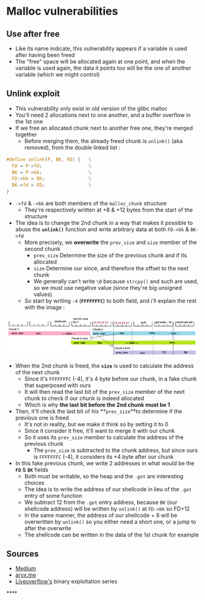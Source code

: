 # Malloc vulnerabilities

## Use after free

* Like its name indicate, this vulnerability appears if a variable is used after having been freed
* The "free" space will be allocated again at one point, and when the variable is used again, the data it points too will be the one of another variable \(which we might control\)

## Unlink exploit

* This vulnerability only exist in old version of the glibc malloc
* You'll need 2 allocations next to one another, and a buffer overflow in the 1st one
* If we free an allocated chunk next to another free one, they're merged together
  * Before merging them, the already freed chunk is `unlink()` \(aka removed\), from the double linked list :

```c
#define unlink(P, BK, FD) {   \
  FD = P->fd;                 \
  BK = P->bk;                 \
  FD->bk = BK;                \
  BK->fd = FD;                \
}
```

* `->fd` & `->bk`  are both members of the `malloc_chunk` structure
  * They're respectively written at +8 & +12 bytes from the start of the structure
* The idea is to change the 2nd chunk in a way that makes it possible to abuse the **`unlink()`** function and write arbitrary data at both `FD->bk` & `BK->fd`
  * More precisely, we **overwrite** the `prev_size` and `size` member of the second chunk
    * `prev_size` Determine the size of the previous chunk and if its allocated
    * `size` Determine our since, and therefore the offset to the next chunk
    * We generally can't write `\0` because `strcpy()` and such are used, so we must use negative value \(since they're big unsigned values\)
  * So start by writing `-4` \(**`FFFFFFFC`**\) to both field, and i'll explain the rest with the image :

![](../../.gitbook/assets/unlink.png)

* When the 2nd chunk is freed, the **`size`** is used to calculate the address of the next chunk
  * Since it's `FFFFFFFC` \(-4\), it's 4 byte before our chunk, in a fake chunk that superposed with ours
  * It will then read the last bit of the `prev_size` member of the next chunk to check if our chunk is indeed allocated
  * Which is why **the last bit before the 2nd chunk must be 1**
* Then, it'll check the last bit of _his_ **`prev_size`**to determine if the previous one is freed
  * It's not in reality, but we make it think so by setting it to 0
  * Since it consider it free, it'll want to merge it with our chunk
  * So it uses its `prev_size` member to calculate the address of the previous chunk
    * The `prev_size` is subtracted to the chunk address, but since ours is `FFFFFFFC` \(-4\), it considers its +4 byte after our chunk
* In this fake previous chunk, we write 2 addresses in what would be the **`FD`** & **`BK`** fields
  * Both must be writable, so the heap and the `.got` are interesting choices
  * The idea is to write the address of our shellcode in lieu of the `.got` entry of some function
  * We subtract 12 from the `.got` entry address, because `BK` \(our shellcode address\)  will be written by `unlink()` at `FD->bk` so FD+12
  * In the same manner, the address of our shellcode + 8 will be overwritten by `unlink()` so you either need a short one, or a jump to after the overwrite
  * The shellcode can be written in the data of the 1st chunk for example

## Sources

* [Medium](https://medium.com/@airman604/protostar-heap-3-walkthrough-56d9334bcd13)
* [aryx.me](https://www.ayrx.me/protostar-walkthrough-heap#toc-3)
* [Liveoverflow's](https://www.youtube.com/watch?v=iyAyN3GFM7A&list=PLhixgUqwRTjxglIswKp9mpkfPNfHkzyeN) binary exploitation series

\*\*\*\*

